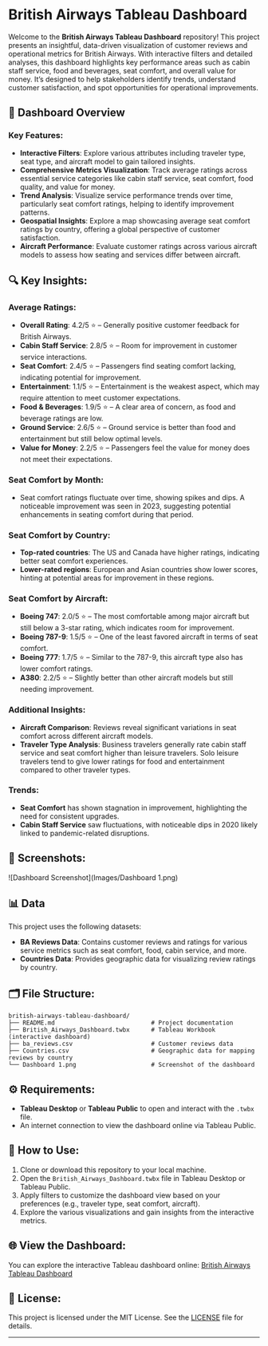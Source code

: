 # British Airways Tableau Dashboard

Welcome to the **British Airways Tableau Dashboard** repository! This project presents an insightful, data-driven visualization of customer reviews and operational metrics for British Airways. With interactive filters and detailed analyses, this dashboard highlights key performance areas such as cabin staff service, food and beverages, seat comfort, and overall value for money. It’s designed to help stakeholders identify trends, understand customer satisfaction, and spot opportunities for operational improvements.

## 🚀 Dashboard Overview

### **Key Features**:
- **Interactive Filters**: Explore various attributes including traveler type, seat type, and aircraft model to gain tailored insights.
- **Comprehensive Metrics Visualization**: Track average ratings across essential service categories like cabin staff service, seat comfort, food quality, and value for money.
- **Trend Analysis**: Visualize service performance trends over time, particularly seat comfort ratings, helping to identify improvement patterns.
- **Geospatial Insights**: Explore a map showcasing average seat comfort ratings by country, offering a global perspective of customer satisfaction.
- **Aircraft Performance**: Evaluate customer ratings across various aircraft models to assess how seating and services differ between aircraft.

## 🔍 Key Insights:

### **Average Ratings**:
- **Overall Rating**: 4.2/5 ⭐ – Generally positive customer feedback for British Airways.
- **Cabin Staff Service**: 2.8/5 ⭐ – Room for improvement in customer service interactions.
- **Seat Comfort**: 2.4/5 ⭐ – Passengers find seating comfort lacking, indicating potential for improvement.
- **Entertainment**: 1.1/5 ⭐ – Entertainment is the weakest aspect, which may require attention to meet customer expectations.
- **Food & Beverages**: 1.9/5 ⭐ – A clear area of concern, as food and beverage ratings are low.
- **Ground Service**: 2.6/5 ⭐ – Ground service is better than food and entertainment but still below optimal levels.
- **Value for Money**: 2.2/5 ⭐ – Passengers feel the value for money does not meet their expectations.

### **Seat Comfort by Month**:
- Seat comfort ratings fluctuate over time, showing spikes and dips. A noticeable improvement was seen in 2023, suggesting potential enhancements in seating comfort during that period.

### **Seat Comfort by Country**:
- **Top-rated countries**: The US and Canada have higher ratings, indicating better seat comfort experiences.
- **Lower-rated regions**: European and Asian countries show lower scores, hinting at potential areas for improvement in these regions.

### **Seat Comfort by Aircraft**:
- **Boeing 747**: 2.0/5 ⭐ – The most comfortable among major aircraft but still below a 3-star rating, which indicates room for improvement.
- **Boeing 787-9**: 1.5/5 ⭐ – One of the least favored aircraft in terms of seat comfort.
- **Boeing 777**: 1.7/5 ⭐ – Similar to the 787-9, this aircraft type also has lower comfort ratings.
- **A380**: 2.2/5 ⭐ – Slightly better than other aircraft models but still needing improvement.

### **Additional Insights**:
- **Aircraft Comparison**: Reviews reveal significant variations in seat comfort across different aircraft models.
- **Traveler Type Analysis**: Business travelers generally rate cabin staff service and seat comfort higher than leisure travelers. Solo leisure travelers tend to give lower ratings for food and entertainment compared to other traveler types.

### **Trends**:
- **Seat Comfort** has shown stagnation in improvement, highlighting the need for consistent upgrades.
- **Cabin Staff Service** saw fluctuations, with noticeable dips in 2020 likely linked to pandemic-related disruptions.

## 📸 Screenshots:

![Dashboard Screenshot](Images/Dashboard 1.png)

## 📊 Data

This project uses the following datasets:
- **BA Reviews Data**: Contains customer reviews and ratings for various service metrics such as seat comfort, food, cabin service, and more.
- **Countries Data**: Provides geographic data for visualizing review ratings by country.

## 🗂️ File Structure:

```
british-airways-tableau-dashboard/
├── README.md                           # Project documentation
├── British_Airways_Dashboard.twbx      # Tableau Workbook (interactive dashboard)
├── ba_reviews.csv                      # Customer reviews data
├── Countries.csv                       # Geographic data for mapping reviews by country
└── Dashboard 1.png                     # Screenshot of the dashboard
```

## ⚙️ Requirements:

- **Tableau Desktop** or **Tableau Public** to open and interact with the `.twbx` file.
- An internet connection to view the dashboard online via Tableau Public.

## 📖 How to Use:

1. Clone or download this repository to your local machine.
2. Open the `British_Airways_Dashboard.twbx` file in Tableau Desktop or Tableau Public.
3. Apply filters to customize the dashboard view based on your preferences (e.g., traveler type, seat comfort, aircraft).
4. Explore the various visualizations and gain insights from the interactive metrics.

## 🌐 View the Dashboard:

You can explore the interactive Tableau dashboard online: [British Airways Tableau Dashboard](https://public.tableau.com/app/profile/mahima.advilkar/viz/BritishAirwaysTableauDashboard_17397575507310/Dashboard1)

## 📝 License:

This project is licensed under the MIT License. See the [LICENSE](LICENSE) file for details.

---
